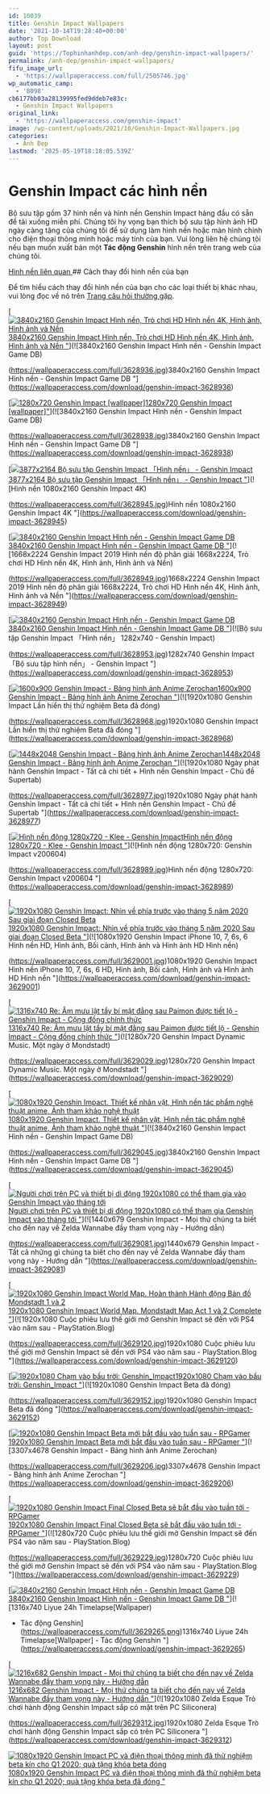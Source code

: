 ```yaml
---
id: 10039
title: Genshin Impact Wallpapers
date: '2021-10-14T19:28:40+00:00'
author: Top Download
layout: post
guid: 'https://Tophinhanhdep.com/anh-dep/genshin-impact-wallpapers/'
permalink: /anh-dep/genshin-impact-wallpapers/
fifu_image_url:
  - 'https://wallpaperaccess.com/full/2505746.jpg'
wp_automatic_camp:
  - '8098'
cb6177bb03a28139995fed9ddeb7e83c:
  - Genshin Impact Wallpapers
original_link:
  - 'https://wallpaperaccess.com/genshin-impact'
image: /wp-content/uploads/2021/10/Genshin-Impact-Wallpapers.jpg
categories:
  - Ảnh Đẹp
lastmod: '2025-05-19T18:18:05.539Z'
---
```

# Genshin Impact các hình nền

Bộ sưu tập gồm 37 hình nền và hình nền Genshin Impact hàng đầu có sẵn để tải xuống miễn phí. Chúng tôi hy vọng bạn thích bộ sưu tập hình ảnh HD ngày càng tăng của chúng tôi để sử dụng làm hình nền hoặc màn hình chính cho điện thoại thông minh hoặc máy tính của bạn. Vui lòng liên hệ chúng tôi nếu bạn muốn xuất bản một **Tác động Genshin** hình nền trên trang web của chúng tôi.

[Hình nền liên quan ](#related) ## Cách thay đổi hình nền của bạn

Để tìm hiểu cách thay đổi hình nền của bạn cho các loại thiết bị khác nhau, vui lòng đọc về nó trên [Trang câu hỏi thường gặp](https://tophinhanhdep.com/faq/).

  
[[![3840x2160 Genshin Impact Hình nền, Trò chơi HD Hình nền 4K, Hình ảnh, Hình ảnh và Nền](https://wallpaperaccess.com/full/2505746.jpg)3840x2160 Genshin Impact Hình nền, Trò chơi HD Hình nền 4K, Hình ảnh, Hình ảnh và Nền "](https://wallpaperaccess.com/download/genshin-impact-2505746)](![3840x2160 Genshin Impact Hình nền - Genshin Impact Game DB)

(https://wallpaperaccess.com/full/3628936.jpg)3840x2160 Genshin Impact Hình nền - Genshin Impact Game DB "](https://wallpaperaccess.com/download/genshin-impact-3628936)

[[![1280x720 Genshin Impact [wallpaper]](https://wallpaperaccess.com/full/3628937.jpg)1280x720 Genshin Impact \[wallpaper\]"](https://wallpaperaccess.com/download/genshin-impact-3628937)](![3840x2160 Genshin Impact Hình nền - Genshin Impact Game DB)

(https://wallpaperaccess.com/full/3628938.jpg)3840x2160 Genshin Impact Hình nền - Genshin Impact Game DB "](https://wallpaperaccess.com/download/genshin-impact-3628938)

[[![3877x2164 Bộ sưu tập Genshin Impact 「Hình nền」 - Genshin Impact](https://wallpaperaccess.com/full/3628939.jpg)3877x2164 Bộ sưu tập Genshin Impact 「Hình nền」 - Genshin Impact "](https://wallpaperaccess.com/download/genshin-impact-3628939)](![Hình nền 1080x2160 Genshin Impact 4K)

(https://wallpaperaccess.com/full/3628945.jpg)Hình nền 1080x2160 Genshin Impact 4K "](https://wallpaperaccess.com/download/genshin-impact-3628945)

[[![3840x2160 Genshin Impact Hình nền - Genshin Impact Game DB](https://wallpaperaccess.com/full/3628947.jpg)3840x2160 Genshin Impact Hình nền - Genshin Impact Game DB "](https://wallpaperaccess.com/download/genshin-impact-3628947)](![1668x2224 Genshin Impact 2019 Hình nền độ phân giải 1668x2224, Trò chơi HD Hình nền 4K, Hình ảnh, Hình ảnh và Nền)

(https://wallpaperaccess.com/full/3628949.jpg)1668x2224 Genshin Impact 2019 Hình nền độ phân giải 1668x2224, Trò chơi HD Hình nền 4K, Hình ảnh, Hình ảnh và Nền "](https://wallpaperaccess.com/download/genshin-impact-3628949)

[[![3840x2160 Genshin Impact Hình nền - Genshin Impact Game DB](https://wallpaperaccess.com/full/3628951.jpg)3840x2160 Genshin Impact Hình nền - Genshin Impact Game DB "](https://wallpaperaccess.com/download/genshin-impact-3628951)](![Bộ sưu tập Genshin Impact 「Hình nền」 1282x740 - Genshin Impact)

(https://wallpaperaccess.com/full/3628953.jpg)1282x740 Genshin Impact 「Bộ sưu tập hình nền」 - Genshin Impact "](https://wallpaperaccess.com/download/genshin-impact-3628953)

[[![1600x900 Genshin Impact - Bảng hình ảnh Anime Zerochan](https://wallpaperaccess.com/full/3628964.jpg)1600x900 Genshin Impact - Bảng hình ảnh Anime Zerochan "](https://wallpaperaccess.com/download/genshin-impact-3628964)](![1920x1080 Genshin Impact Lần hiển thị thử nghiệm Beta đã đóng)

(https://wallpaperaccess.com/full/3628968.jpg)1920x1080 Genshin Impact Lần hiển thị thử nghiệm Beta đã đóng "](https://wallpaperaccess.com/download/genshin-impact-3628968)

[[![1448x2048 Genshin Impact - Bảng hình ảnh Anime Zerochan](https://wallpaperaccess.com/full/3628969.jpg)1448x2048 Genshin Impact - Bảng hình ảnh Anime Zerochan "](https://wallpaperaccess.com/download/genshin-impact-3628969)](![1920x1080 Ngày phát hành Genshin Impact - Tất cả chi tiết + Hình nền Genshin Impact - Chủ đề Supertab)

(https://wallpaperaccess.com/full/3628977.jpg)1920x1080 Ngày phát hành Genshin Impact - Tất cả chi tiết + Hình nền Genshin Impact - Chủ đề Supertab "](https://wallpaperaccess.com/download/genshin-impact-3628977)

[[![Hình nền động 1280x720 - Klee - Genshin Impact](https://wallpaperaccess.com/full/3628988.png)Hình nền động 1280x720 - Klee - Genshin Impact "](https://wallpaperaccess.com/download/genshin-impact-3628988)](![Hình nền động 1280x720: Genshin Impact v200604)

(https://wallpaperaccess.com/full/3628989.jpg)Hình nền động 1280x720: Genshin Impact v200604 "](https://wallpaperaccess.com/download/genshin-impact-3628989)

[[![1920x1080 Genshin Impact: Nhìn về phía trước vào tháng 5 năm 2020 Sau giai đoạn Closed Beta](https://wallpaperaccess.com/full/3628999.jpg)1920x1080 Genshin Impact: Nhìn về phía trước vào tháng 5 năm 2020 Sau giai đoạn Closed Beta "](https://wallpaperaccess.com/download/genshin-impact-3628999)](![1080x1920 Genshin Impact iPhone 10, 7, 6s, 6 Hình nền HD, Hình ảnh, Bối cảnh, Hình ảnh và Hình ảnh HD Hình nền)

(https://wallpaperaccess.com/full/3629001.jpg)1080x1920 Genshin Impact Hình nền iPhone 10, 7, 6s, 6 HD, Hình ảnh, Bối cảnh, Hình ảnh và Hình ảnh HD Hình nền "](https://wallpaperaccess.com/download/genshin-impact-3629001)

[[![1316x740 Re: Âm mưu lật tẩy bí mật đằng sau Paimon được tiết lộ - Genshin Impact - Cộng đồng chính thức](https://wallpaperaccess.com/full/3629010.jpg)1316x740 Re: Âm mưu lật tẩy bí mật đằng sau Paimon được tiết lộ - Genshin Impact - Cộng đồng chính thức "](https://wallpaperaccess.com/download/genshin-impact-3629010)](![1280x720 Genshin Impact Dynamic Music.  Một ngày ở Mondstadt)

(https://wallpaperaccess.com/full/3629029.jpg)1280x720 Genshin Impact Dynamic Music. Một ngày ở Mondstadt "](https://wallpaperaccess.com/download/genshin-impact-3629029)

[[![1080x1920 Genshin Impact.  Thiết kế nhân vật, Hình nền tác phẩm nghệ thuật anime, Ảnh tham khảo nghệ thuật](https://wallpaperaccess.com/full/3629032.png)1080x1920 Genshin Impact. Thiết kế nhân vật, Hình nền tác phẩm nghệ thuật anime, Ảnh tham khảo nghệ thuật "](https://wallpaperaccess.com/download/genshin-impact-3629032)](![3840x2160 Genshin Impact Hình nền - Genshin Impact Game DB)

(https://wallpaperaccess.com/full/3629045.jpg)3840x2160 Genshin Impact Hình nền - Genshin Impact Game DB "](https://wallpaperaccess.com/download/genshin-impact-3629045)

[[![Người chơi trên PC và thiết bị di động 1920x1080 có thể tham gia vào Genshin Impact vào tháng tới](https://wallpaperaccess.com/full/3629057.jpg)Người chơi trên PC và thiết bị di động 1920x1080 có thể tham gia Genshin Impact vào tháng tới "](https://wallpaperaccess.com/download/genshin-impact-3629057)](![1440x679 Genshin Impact - Mọi thứ chúng ta biết cho đến nay về Zelda Wannabe đầy tham vọng này - Hướng dẫn)

(https://wallpaperaccess.com/full/3629081.jpg)1440x679 Genshin Impact - Tất cả những gì chúng ta biết cho đến nay về Zelda Wannabe đầy tham vọng này - Hướng dẫn "](https://wallpaperaccess.com/download/genshin-impact-3629081)

[[![1920x1080 Genshin Impact World Map.  Hoàn thành Hành động Bản đồ Mondstadt 1 và 2](https://wallpaperaccess.com/full/3629101.jpg)1920x1080 Genshin Impact World Map. Mondstadt Map Act 1 và 2 Complete "](https://wallpaperaccess.com/download/genshin-impact-3629101)](![1920x1080 Cuộc phiêu lưu thế giới mở Genshin Impact sẽ đến với PS4 vào năm sau - PlayStation.Blog)

(https://wallpaperaccess.com/full/3629120.jpg)1920x1080 Cuộc phiêu lưu thế giới mở Genshin Impact sẽ đến với PS4 vào năm sau - PlayStation.Blog "](https://wallpaperaccess.com/download/genshin-impact-3629120)

[[![1920x1080 Chạm vào bầu trời: Genshin_Impact](https://wallpaperaccess.com/full/3629146.jpg)1920x1080 Chạm vào bầu trời: Genshin\_Impact "](https://wallpaperaccess.com/download/genshin-impact-3629146)](![1920x1080 Genshin Impact Beta đã đóng)

(https://wallpaperaccess.com/full/3629152.jpg)1920x1080 Genshin Impact Beta đã đóng "](https://wallpaperaccess.com/download/genshin-impact-3629152)

[[![1920x1080 Genshin Impact Beta mới bắt đầu vào tuần sau - RPGamer](https://wallpaperaccess.com/full/3629185.jpg)1920x1080 Genshin Impact Beta mới bắt đầu vào tuần sau - RPGamer "](https://wallpaperaccess.com/download/genshin-impact-3629185)](![3307x4678 Genshin Impact - Bảng hình ảnh Anime Zerochan)

(https://wallpaperaccess.com/full/3629206.jpg)3307x4678 Genshin Impact - Bảng hình ảnh Anime Zerochan "](https://wallpaperaccess.com/download/genshin-impact-3629206)

[[![1920x1080 Genshin Impact Final Closed Beta sẽ bắt đầu vào tuần tới - RPGamer](https://wallpaperaccess.com/full/3629224.jpg)1920x1080 Genshin Impact Final Closed Beta sẽ bắt đầu vào tuần tới - RPGamer "](https://wallpaperaccess.com/download/genshin-impact-3629224)](![1280x720 Cuộc phiêu lưu thế giới mở Genshin Impact sẽ đến PS4 vào năm sau - PlayStation.Blog)

(https://wallpaperaccess.com/full/3629229.jpg)1280x720 Cuộc phiêu lưu thế giới mở Genshin Impact sẽ đến với PS4 vào năm sau - PlayStation.Blog "](https://wallpaperaccess.com/download/genshin-impact-3629229)

[[![3840x2160 Genshin Impact Hình nền - Genshin Impact Game DB](https://wallpaperaccess.com/full/3629239.jpg)3840x2160 Genshin Impact Hình nền - Genshin Impact Game DB "](https://wallpaperaccess.com/download/genshin-impact-3629239)](![1316x740 Liyue 24h Timelapse[Wallpaper)

 - Tác động Genshin](https://wallpaperaccess.com/full/3629265.png)1316x740 Liyue 24h Timelapse\[Wallpaper\] - Tác động Genshin "](https://wallpaperaccess.com/download/genshin-impact-3629265)

[[![1216x682 Genshin Impact - Mọi thứ chúng ta biết cho đến nay về Zelda Wannabe đầy tham vọng này - Hướng dẫn](https://wallpaperaccess.com/full/3629309.jpg)1216x682 Genshin Impact - Mọi thứ chúng ta biết cho đến nay về Zelda Wannabe đầy tham vọng này - Hướng dẫn "](https://wallpaperaccess.com/download/genshin-impact-3629309)](![1920x1080 Zelda Esque Trò chơi hành động Genshin Impact sắp có mặt trên PC Siliconera)

(https://wallpaperaccess.com/full/3629312.jpg)1920x1080 Zelda Esque Trò chơi hành động Genshin Impact sắp có trên PC Siliconera "](https://wallpaperaccess.com/download/genshin-impact-3629312)

[![1080x1920 Genshin Impact PC và điện thoại thông minh đã thử nghiệm beta kín cho Q1 2020;  quà tặng khóa beta đóng](https://wallpaperaccess.com/full/3629322.jpg)1080x1920 Genshin Impact PC và điện thoại thông minh đã thử nghiệm beta kín cho Q1 2020; quà tặng khóa beta đã đóng "](https://wallpaperaccess.com/download/genshin-impact-3629322)
